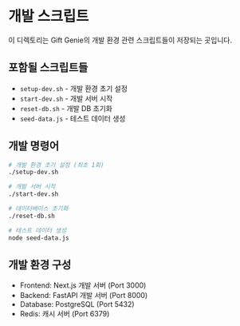 # 개발 스크립트

이 디렉토리는 Gift Genie의 개발 환경 관련 스크립트들이 저장되는 곳입니다.

## 포함될 스크립트들
- `setup-dev.sh` - 개발 환경 초기 설정
- `start-dev.sh` - 개발 서버 시작
- `reset-db.sh` - 개발 DB 초기화
- `seed-data.js` - 테스트 데이터 생성

## 개발 명령어
```bash
# 개발 환경 초기 설정 (최초 1회)
./setup-dev.sh

# 개발 서버 시작
./start-dev.sh

# 데이터베이스 초기화
./reset-db.sh

# 테스트 데이터 생성
node seed-data.js
```

## 개발 환경 구성
- Frontend: Next.js 개발 서버 (Port 3000)
- Backend: FastAPI 개발 서버 (Port 8000)  
- Database: PostgreSQL (Port 5432)
- Redis: 캐시 서버 (Port 6379)